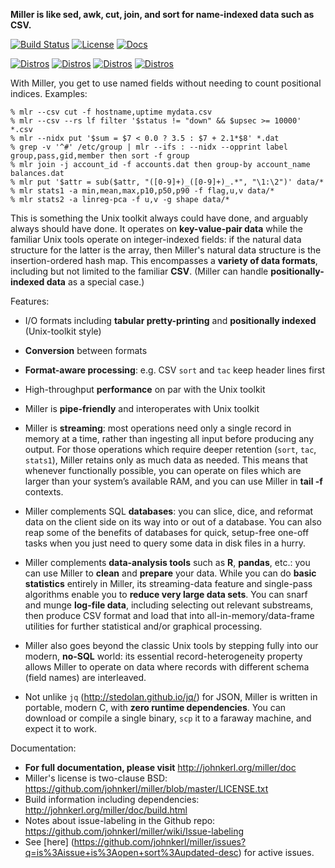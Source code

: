 **Miller is like sed, awk, cut, join, and sort for name-indexed data such as CSV.**

[![Build Status](https://travis-ci.org/johnkerl/miller.svg?branch=master)](https://travis-ci.org/johnkerl/miller) [![License](http://img.shields.io/badge/license-BSD2-blue.svg)](https://github.com/johnkerl/miller/blob/master/LICENSE.txt) [![Docs](https://img.shields.io/badge/docs-here-yellow.svg)](http://johnkerl.org/miller/doc)

[![Distros](https://img.shields.io/badge/distros-ubuntu-db4923.svg)](https://launchpad.net/ubuntu/xenial/+package/miller) [![Distros](https://img.shields.io/badge/distros-debian-c70036.svg)](https://buildd.debian.org/status/package.php?p=miller) [![Distros](https://img.shields.io/badge/distros-netbsd-f26711.svg)](http://pkgsrc.se/textproc/miller) [![Distros](https://img.shields.io/badge/distros-macosxbrew-ba832b.svg)](https://github.com/Homebrew/homebrew/search?utf8=%E2%9C%93&q=miller)

With Miller, you get to use named fields without needing to count positional
indices.  Examples:

```
% mlr --csv cut -f hostname,uptime mydata.csv
% mlr --csv --rs lf filter '$status != "down" && $upsec >= 10000' *.csv
% mlr --nidx put '$sum = $7 < 0.0 ? 3.5 : $7 + 2.1*$8' *.dat
% grep -v '^#' /etc/group | mlr --ifs : --nidx --opprint label group,pass,gid,member then sort -f group
% mlr join -j account_id -f accounts.dat then group-by account_name balances.dat
% mlr put '$attr = sub($attr, "([0-9]+)_([0-9]+)_.*", "\1:\2")' data/*
% mlr stats1 -a min,mean,max,p10,p50,p90 -f flag,u,v data/*
% mlr stats2 -a linreg-pca -f u,v -g shape data/*
```

This is something the Unix toolkit always could have done, and arguably always
should have done.  It operates on **key-value-pair data** while the familiar
Unix tools operate on integer-indexed fields: if the natural data structure for
the latter is the array, then Miller's natural data structure is the
insertion-ordered hash map.  This encompasses a **variety of data formats**,
including but not limited to the familiar **CSV**.  (Miller can handle
**positionally-indexed data** as a special case.)

Features:

* I/O formats including **tabular pretty-printing** and **positionally indexed** (Unix-toolkit style)

* **Conversion** between formats

* **Format-aware processing**: e.g. CSV `sort` and `tac` keep header lines first

* High-throughput **performance** on par with the Unix toolkit

* Miller is **pipe-friendly** and interoperates with Unix toolkit

* Miller is **streaming**: most operations need only a single record in
memory at a time, rather than ingesting all input before producing any output.
For those operations which require deeper retention (`sort`, `tac`, `stats1`),
Miller retains only as much data as needed. This means that whenever
functionally possible, you can operate on files which are larger than your
system&rsquo;s available RAM, and you can use Miller in **tail -f**
contexts.

* Miller complements SQL **databases**: you can slice, dice, and reformat data on
the client side on its way into or out of a database. You can also reap some of
the benefits of databases for quick, setup-free one-off tasks when you just
need to query some data in disk files in a hurry.

* Miller complements **data-analysis tools** such as **R**, **pandas**, etc.:
you can use Miller to **clean** and **prepare** your data. While you can do
**basic statistics** entirely in Miller, its streaming-data feature and single-pass
algorithms enable you to **reduce very large data sets**.  You can snarf and munge
**log-file data**, including selecting out relevant substreams, then produce CSV
format and load that into all-in-memory/data-frame utilities for further
statistical and/or graphical processing.

* Miller also goes beyond the classic Unix tools by stepping fully into our
modern, **no-SQL** world: its essential record-heterogeneity property allows
Miller to operate on data where records with different schema (field names) are
interleaved.

* Not unlike `jq` (http://stedolan.github.io/jq/) for JSON, Miller is written
in portable, modern C, with **zero runtime dependencies**. You can download or
compile a single binary, `scp` it to a faraway machine, and expect it to work.

Documentation:

* **For full documentation, please visit** http://johnkerl.org/miller/doc
* Miller's license is two-clause BSD: https://github.com/johnkerl/miller/blob/master/LICENSE.txt
* Build information including dependencies: http://johnkerl.org/miller/doc/build.html
* Notes about issue-labeling in the Github repo: https://github.com/johnkerl/miller/wiki/Issue-labeling
* See [here] (https://github.com/johnkerl/miller/issues?q=is%3Aissue+is%3Aopen+sort%3Aupdated-desc) for active issues.
